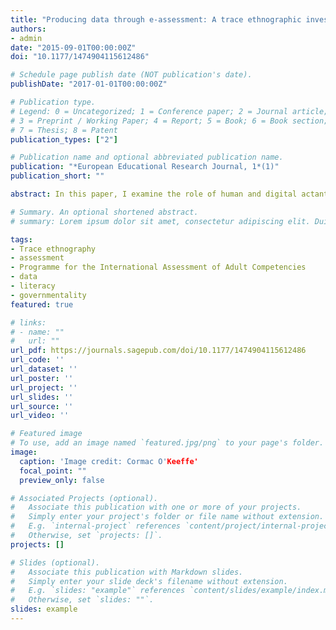 ```yaml
---
title: "Producing data through e-assessment: A trace ethnographic investigation into e-assessment events"
authors:
- admin
date: "2015-09-01T00:00:00Z"
doi: "10.1177/1474904115612486"

# Schedule page publish date (NOT publication's date).
publishDate: "2017-01-01T00:00:00Z"

# Publication type.
# Legend: 0 = Uncategorized; 1 = Conference paper; 2 = Journal article;
# 3 = Preprint / Working Paper; 4 = Report; 5 = Book; 6 = Book section;
# 7 = Thesis; 8 = Patent
publication_types: ["2"]

# Publication name and optional abbreviated publication name.
publication: "*European Educational Research Journal, 1*(1)"
publication_short: ""

abstract: In this paper, I examine the role of human and digital actants in various material and spatial configurations during the Programme for the International Assessment of Adult Competencies (PIAAC) e-assessment events. It reports on an investigation into how data are produced and subsequently fed into statistical models that in turn produce analyses of skills in ‘centres of calculation’. These data are then used to produce reports, scientific papers, marketing documents and visualizations that profoundly affect how we understand concepts such as literacy or skill. Drawing upon the theoretical resources of Actor Network Theory, this investigation employs a new and innovative methodology, trace ethnography, to follow the distributed agency of hypermobile digital actants. I examine the detail of e-assessment events and interactions between coded technologies and people and how these are translated into statements about what it means to be literate. This, in turn, highlights the role of non-governmental organizations in influencing educational and economic policy-making through the intensification of data production.

# Summary. An optional shortened abstract.
# summary: Lorem ipsum dolor sit amet, consectetur adipiscing elit. Duis posuere tellus ac convallis placerat. Proin tincidunt magna sed ex sollicitudin condimentum.

tags:
- Trace ethnography 
- assessment
- Programme for the International Assessment of Adult Competencies
- data
- literacy 
- governmentality
featured: true

# links:
# - name: ""
#   url: ""
url_pdf: https://journals.sagepub.com/doi/10.1177/1474904115612486
url_code: ''
url_dataset: ''
url_poster: ''
url_project: ''
url_slides: ''
url_source: ''
url_video: ''

# Featured image
# To use, add an image named `featured.jpg/png` to your page's folder. 
image:
  caption: 'Image credit: Cormac O'Keeffe'
  focal_point: ""
  preview_only: false

# Associated Projects (optional).
#   Associate this publication with one or more of your projects.
#   Simply enter your project's folder or file name without extension.
#   E.g. `internal-project` references `content/project/internal-project/index.md`.
#   Otherwise, set `projects: []`.
projects: []

# Slides (optional).
#   Associate this publication with Markdown slides.
#   Simply enter your slide deck's filename without extension.
#   E.g. `slides: "example"` references `content/slides/example/index.md`.
#   Otherwise, set `slides: ""`.
slides: example
---
```


